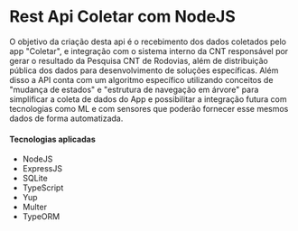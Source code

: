 # Rest Api Coletar com NodeJS

O objetivo da criação desta api é o recebimento dos dados coletados pelo app "Coletar", e integração com o sistema interno da CNT responsável por gerar o resultado da Pesquisa CNT de Rodovias, além de distribuição pública dos dados para desenvolvimento de soluções específicas. Além disso a API conta com um algoritmo específico utilizando conceitos de "mudança de estados" e "estrutura de navegação em árvore" para simplificar a coleta de dados do App e possibilitar a integração futura com tecnologias como ML e com sensores que poderão fornecer esse mesmos dados de forma automatizada.

#### Tecnologias aplicadas

- NodeJS
- ExpressJS
- SQLite
- TypeScript
- Yup
- Multer
- TypeORM
